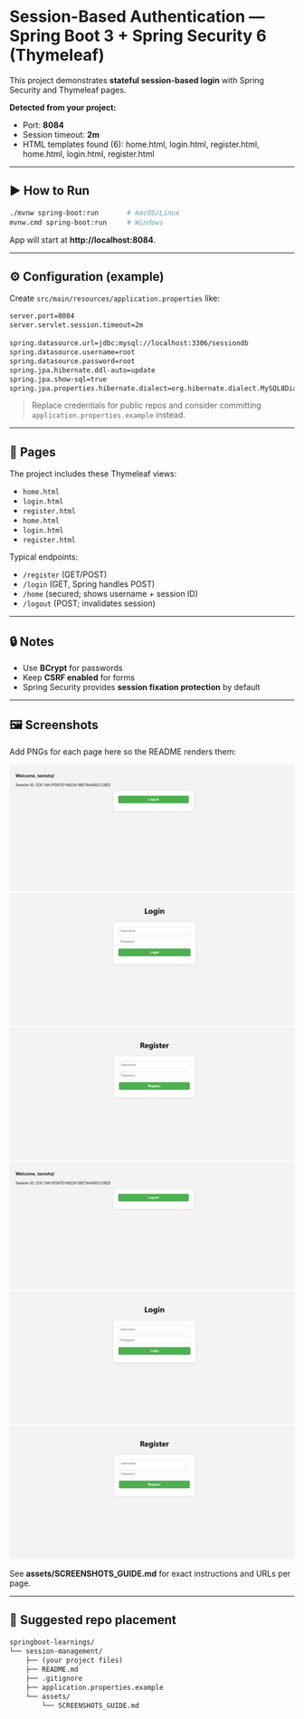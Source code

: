 # Session-Based Authentication — Spring Boot 3 + Spring Security 6 (Thymeleaf)

This project demonstrates **stateful session-based login** with Spring Security and Thymeleaf pages.

**Detected from your project:**
- Port: **8084**
- Session timeout: **2m**
- HTML templates found (6): home.html, login.html, register.html, home.html, login.html, register.html

---

## ▶️ How to Run
```bash
./mvnw spring-boot:run       # macOS/Linux
mvnw.cmd spring-boot:run     # Windows
```
App will start at **http://localhost:8084**.

---

## ⚙️ Configuration (example)
Create `src/main/resources/application.properties` like:
```properties
server.port=8084
server.servlet.session.timeout=2m

spring.datasource.url=jdbc:mysql://localhost:3306/sessiondb
spring.datasource.username=root
spring.datasource.password=root
spring.jpa.hibernate.ddl-auto=update
spring.jpa.show-sql=true
spring.jpa.properties.hibernate.dialect=org.hibernate.dialect.MySQL8Dialect
```

> Replace credentials for public repos and consider committing `application.properties.example` instead.

---

## 🧭 Pages
The project includes these Thymeleaf views:
- `home.html`
- `login.html`
- `register.html`
- `home.html`
- `login.html`
- `register.html`

Typical endpoints:
- `/register` (GET/POST)
- `/login` (GET, Spring handles POST)
- `/home` (secured; shows username + session ID)
- `/logout` (POST; invalidates session)

---

## 🔒 Notes
- Use **BCrypt** for passwords
- Keep **CSRF enabled** for forms
- Spring Security provides **session fixation protection** by default

---

## 🖼️ Screenshots
Add PNGs for each page here so the README renders them:

![home](assets/home.png)
![login](assets/login.png)
![register](assets/register.png)
![home](assets/home.png)
![login](assets/login.png)
![register](assets/register.png) 

See **assets/SCREENSHOTS_GUIDE.md** for exact instructions and URLs per page.

---

## 📁 Suggested repo placement
```
springboot-learnings/
└── session-management/
    ├── (your project files)
    ├── README.md
    ├── .gitignore
    ├── application.properties.example
    └── assets/
        └── SCREENSHOTS_GUIDE.md
```
